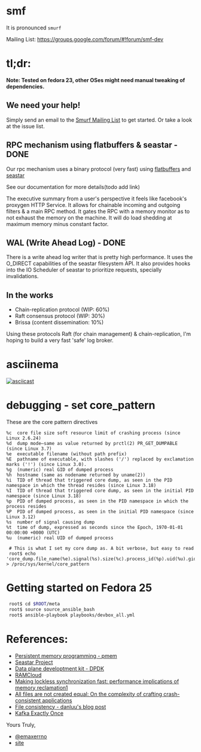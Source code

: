 # smf

It is pronounced `smurf`

Mailing List: https://groups.google.com/forum/#!forum/smf-dev


# tl;dr:

**Note: Tested on fedora 23, other OSes might need manual tweaking of dependencies.**

## We need your help!

Simply send an email to the [Smurf Mailing List](https://groups.google.com/forum/#!forum/smf-dev)
to get started. Or take a look at the issue list.

## RPC mechanism using flatbuffers & seastar - DONE

Our rpc mechanism uses a binary protocol (very fast) using
[flatbuffers](https://google.github.io/flatbuffers/) and
[seastar](http://www.seastar-project.org/)

See our documentation for more details(todo add link)

The executive summary from a user's perspective it feels like facebook's
proxygen HTTP Service. It allows for chainable incoming and outgoing filters &
a main RPC method. It gates the RPC with a memory monitor as to not exhaust
the memory on the machine. It will do load shedding at maximum memory minus
constant factor.

## WAL (Write Ahead Log) - DONE

There is a write ahead log writer that is pretty high performance. It uses the
O_DIRECT capabilities of the seastar filesystem API. It also provides hooks into
the IO Scheduler of seastar to prioritize requests, specially invalidations.


## In the works

* Chain-replication protocol  (WIP: 60%)
* Raft consensus protocol (WIP: 30%)
* Brissa (content dissemination: 10%)

Using these protocols Raft (for chain management) & chain-replication, I'm
hoping to build a very fast 'safe' log broker.

# asciinema

[![asciicast](https://asciinema.org/a/1u2j8vg20813jxmgbky7liwxr.png)](https://asciinema.org/a/1u2j8vg20813jxmgbky7liwxr?autoplay=1&loop=1&speed=2)


# debugging - set core_pattern

These are the core pattern directives

```
%c  core file size soft resource limit of crashing process (since Linux 2.6.24)
%d  dump mode—same as value returned by prctl(2) PR_GET_DUMPABLE (since Linux 3.7)
%e  executable filename (without path prefix)
%E  pathname of executable, with slashes ('/') replaced by exclamation marks ('!') (since Linux 3.0).
%g  (numeric) real GID of dumped process
%h  hostname (same as nodename returned by uname(2))
%i  TID of thread that triggered core dump, as seen in the PID namespace in which the thread resides (since Linux 3.18)
%I  TID of thread that triggered core dump, as seen in the initial PID namespace (since Linux 3.18)
%p  PID of dumped process, as seen in the PID namespace in which the process resides
%P  PID of dumped process, as seen in the initial PID namespace (since Linux 3.12)
%s  number of signal causing dump
%t  time of dump, expressed as seconds since the Epoch, 1970-01-01 00:00:00 +0000 (UTC)
%u  (numeric) real UID of dumped process

```

```
 # This is what I set my core dump as. A bit verbose, but easy to read
 root$ echo 'core_dump.file_name(%e).signal(%s).size(%c).process_id(%p).uid(%u).gid(%g).time(%t).initial_pid(%P).thread_id(%I)' > /proc/sys/kernel/core_pattern
```

# Getting started on Fedora 25


```bash
 root$ cd $ROOT/meta
 root$ source source_ansible_bash
 root$ ansible-playbook playbooks/devbox_all.yml
```

# References:

* [Persistent memory programming - pmem](http://pmem.io/)
* [Seastar Project](http://www.seastar-project.org/)
* [Data plane developtment kit - DPDK](http://dpdk.org/)
* [RAMCloud](https://ramcloud.atlassian.net/wiki/download/attachments/6848571/RAMCloudPaper.pdf)
* [Making lockless synchronization fast: performance implications of memory reclamation1](http://doi.ieeecomputersociety.org/10.1109/IPDPS.2006.163)
* [All files are not created equal: On the complexity of crafting crash-consistent applications](http://research.cs.wisc.edu/wind/Publications/alice-osdi14.pdf)
* [File consistency - danluu's blog post](http://danluu.com/file-consistency/)
* [Kafka Exactly Once](https://docs.google.com/document/d/11Jqy_GjUGtdXJK94XGsEIK7CP1SnQGdp2eF0wSw9ra8/edit)

Yours Truly,
* [@emaxerrno](https://twitter.com/emaxerrno)
* [site](http://alexgallego.org)
